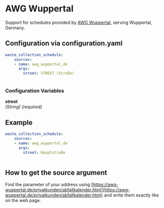 # AWG Wuppertal

Support for schedules provided by [AWG Wuppertal](https://awg-wuppertal.de/), serving Wuppertal, Germany.

## Configuration via configuration.yaml

```yaml
waste_collection_schedule:
    sources:
    - name: awg_wuppertal_de
      args:
        street: STREET (Straße)
        
```

### Configuration Variables

**street**  
*(String) (required)*


## Example

```yaml
waste_collection_schedule:
    sources:
    - name: awg_wuppertal_de
      args:
        street: Hauptstraße
        
```

## How to get the source argument

Find the parameter of your address using [https://awg-wuppertal.de/privatkunden/abfallkalender.html](https://awg-wuppertal.de/privatkunden/abfallkalender.html) and write them exactly like on the web page.
